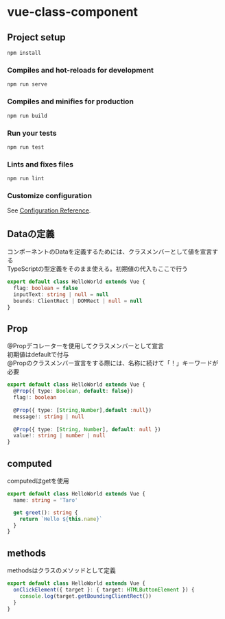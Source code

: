 # vue-class-component

## Project setup
```
npm install
```

### Compiles and hot-reloads for development
```
npm run serve
```

### Compiles and minifies for production
```
npm run build
```

### Run your tests
```
npm run test
```

### Lints and fixes files
```
npm run lint
```

### Customize configuration
See [Configuration Reference](https://cli.vuejs.org/config/).

## Dataの定義
コンポーネントのDataを定義するためには、クラスメンバーとして値を宣言する  
TypeScriptの型定義をそのまま使える。初期値の代入もここで行う
```typescript
export default class HelloWorld extends Vue {
  flag: boolean = false
  inputText: string | null = null
  bounds: ClientRect | DOMRect | null = null
}
```

##  Prop
@Propデコレーターを使用してクラスメンバーとして宣言  
初期値はdefaultで付与  
@Propのクラスメンバー宣言をする際には、名称に続けて「！」キーワードが必要
```typescript
export default class HelloWorld extends Vue {
  @Prop({ type: Boolean, default: false})
  flag!: boolean
  
  @Prop({ type: [String,Number],default :null})
  message!: string | null
  
  @Prop({ type: [String, Number], default: null })
  value!: string | number | null
}
```

## computed
computedはgetを使用
```typescript
export default class HelloWorld extends Vue {
  name: string = 'Taro'

  get greet(): string {
    return `Hello ${this.name}`
  }
}
```

## methods
methodsはクラスのメソッドとして定義
```typescript
export default class HelloWorld extends Vue {
  onClickElement({ target }: { target: HTMLButtonElement }) {
    console.log(target.getBoundingClientRect())
  }
}
```